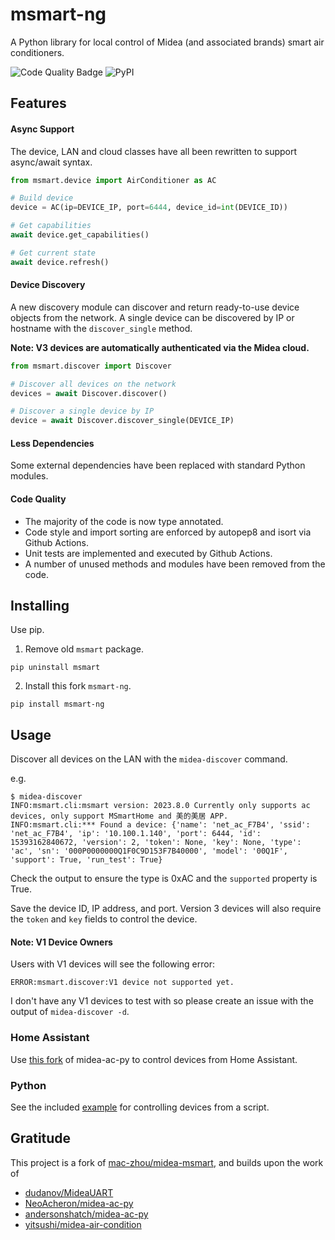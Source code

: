 # msmart-ng
A Python library for local control of Midea (and associated brands) smart air conditioners.

![Code Quality Badge](https://github.com/mill1000/midea-msmart/actions/workflows/checks.yml/badge.svg)
![PyPI](https://img.shields.io/pypi/v/msmart-ng?logo=PYPI)

## Features
#### Async Support
The device, LAN and cloud classes have all been rewritten to support async/await syntax.

```python
from msmart.device import AirConditioner as AC

# Build device
device = AC(ip=DEVICE_IP, port=6444, device_id=int(DEVICE_ID))

# Get capabilities
await device.get_capabilities()

# Get current state
await device.refresh()
```

#### Device Discovery
A new discovery module can discover and return ready-to-use device objects from the network. A single device can be discovered by IP or hostname with the `discover_single` method.

__Note: V3 devices are automatically authenticated via the Midea cloud.__

```python
from msmart.discover import Discover

# Discover all devices on the network
devices = await Discover.discover()

# Discover a single device by IP
device = await Discover.discover_single(DEVICE_IP)
```

#### Less Dependencies
Some external dependencies have been replaced with standard Python modules.

#### Code Quality
- The majority of the code is now type annotated.
- Code style and import sorting are enforced by autopep8 and isort via Github Actions.
- Unit tests are implemented and executed by Github Actions.
- A number of unused methods and modules have been removed from the code.

## Installing
Use pip.
1. Remove old `msmart` package.
```shell
pip uninstall msmart
```

2. Install this fork `msmart-ng`.
```shell
pip install msmart-ng
```

## Usage
Discover all devices on the LAN with the `midea-discover` command.

e.g.
```shell
$ midea-discover 
INFO:msmart.cli:msmart version: 2023.8.0 Currently only supports ac devices, only support MSmartHome and 美的美居 APP.
INFO:msmart.cli:*** Found a device: {'name': 'net_ac_F7B4', 'ssid': 'net_ac_F7B4', 'ip': '10.100.1.140', 'port': 6444, 'id': 15393162840672, 'version': 2, 'token': None, 'key': None, 'type': 'ac', 'sn': '000P0000000Q1F0C9D153F7B40000', 'model': '00Q1F', 'support': True, 'run_test': True} 
```
Check the output to ensure the type is 0xAC and the `supported` property is True.

Save the device ID, IP address, and port. Version 3 devices will also require the `token` and `key` fields to control the device.


#### Note: V1 Device Owners
Users with V1 devices will see the following error:
```
ERROR:msmart.discover:V1 device not supported yet.
```
I don't have any V1 devices to test with so please create an issue with the output of `midea-discover -d`.

### Home Assistant
Use [this fork](https://github.com/mill1000/midea-ac-py) of midea-ac-py to control devices from Home Assistant.

### Python
See the included [example](example.py) for controlling devices from a script.

## Gratitude
This project is a fork of [mac-zhou/midea-msmart](https://github.com/mac-zhou/midea-msmart), and builds upon the work of
* [dudanov/MideaUART](https://github.com/dudanov/MideaUART)
* [NeoAcheron/midea-ac-py](https://github.com/NeoAcheron/midea-ac-py)
* [andersonshatch/midea-ac-py](https://github.com/andersonshatch/midea-ac-py)
* [yitsushi/midea-air-condition](https://github.com/yitsushi/midea-air-condition)

